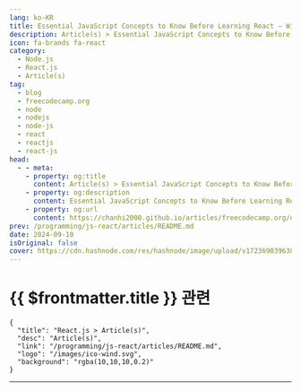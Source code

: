 ```yaml
---
lang: ko-KR
title: Essential JavaScript Concepts to Know Before Learning React – With Code Examples
description: Article(s) > Essential JavaScript Concepts to Know Before Learning React – With Code Examples
icon: fa-brands fa-react
category: 
  - Node.js
  - React.js
  - Article(s)
tag: 
  - blog
  - freecodecamp.org
  - node
  - nodejs
  - node-js
  - react
  - reactjs
  - react-js
head:
  - - meta:
    - property: og:title
      content: Article(s) > Essential JavaScript Concepts to Know Before Learning React – With Code Examples
    - property: og:description
      content: Essential JavaScript Concepts to Know Before Learning React – With Code Examples
    - property: og:url
      content: https://chanhi2000.github.io/articles/freecodecamp.org/essential-javascript-concepts-before-react.html
prev: /programming/js-react/articles/README.md
date: 2024-09-10
isOriginal: false
cover: https://cdn.hashnode.com/res/hashnode/image/upload/v1723690396380/c9b8a333-4cbe-42c4-bfab-da39f34d3fd4.png
---
```


# {{ $frontmatter.title }} 관련

```component VPCard
{
  "title": "React.js > Article(s)",
  "desc": "Article(s)",
  "link": "/programming/js-react/articles/README.md",
  "logo": "/images/ico-wind.svg",
  "background": "rgba(10,10,10,0.2)"
}
```

---

<SiteInfo
  name="Essential JavaScript Concepts to Know Before Learning React – With Code Examples"
  desc="You may have seen the shiny technologies like React, Vue, and Angular that promise to revolutionize your front-end development. It's tempting to dive headfirst into these frameworks, eager to build stunning user interfaces. But hold on! Before you em..."
  url="https://freecodecamp.org/news/essential-javascript-concepts-before-react/"
  logo="https://cdn.freecodecamp.org/universal/favicons/favicon.ico"
  preview="https://cdn.hashnode.com/res/hashnode/image/upload/v1723690396380/c9b8a333-4cbe-42c4-bfab-da39f34d3fd4.png"/>

<!-- TODO: 작성 -->

<!-- 
You may have seen the shiny technologies like React, Vue, and Angular that promise to revolutionize your front-end development. It's tempting to dive headfirst into these frameworks, eager to build stunning user interfaces. But hold on! Before you embark on this exciting journey, consider this:

A strong foundation in JavaScript is the cornerstone of any successful front-end project.

In this article, I aim to provide you with the fundamental JavaScript knowledge required to succeed in React and other front-end frameworks. By the end of this piece, you will better understand key JavaScript concepts—such as destructuring, short-circuiting, and fetching data, among others—and how to use them effectively.

Are you ready to improve your JavaScript skills? Let's dive right in 😉

---

## -table-of-contents">Table of Contents

- <a class="post-section-overview" href="#heading-how-to-use-template-literals">How to Use Template Literals</a>
<li><a class="post-section-overview" href="#heading-how-to-destructure-objects-and-arrays">How to Destructure Objects and Arrays</a>
<li><a class="post-section-overview" href="#heading-ternaries-instead-of-ifelse-statements">Ternaries Instead of if/else Statements</a>
<li><a class="post-section-overview" href="#heading-how-to-use-arrow-functions">How to Use Arrow Functions</a>
<li><a class="post-section-overview" href="#heading-short-circuiting-with-and-or-nullish">Short-Circuiting with && , ||, and ??</a>
<li><a class="post-section-overview" href="#heading-how-to-use-array-methods">How to Use Array Methods</a>
<li><a class="post-section-overview" href="#heading-how-to-fetch-data">How to Fetch Data</a>
<li><a class="post-section-overview" href="#heading-you-can-start-react-now">You Can Start React Now</a>

---

## -how-to-use-template-literals">How to Use Template Literals

Ever felt like string construction in JavaScript was a bit of a chore? Imagine putting together a birthday message and constantly adding quotes and plus(+) signs to include the name.

Before ES6, that was the reality with string concatenation. Let's say you wanted to greet a user:

```js
let</span> name =</span> prompt</span>(</span>"What is your name?"</span>)</span>;</span>
let</span> greeting =</span> alert</span>(</span>"Hello, "</span> +</span> name +</span> “!</span>")</span>;</span>
```

This code works, but it can get messy when dealing with multiple variables or dynamic content.

Then came template literals! Introduced in ES6, they offer a more elegant way to create strings using backticks (``) instead of quotes. Here's how to rewrite the greeting with template literals:

```js
let</span> name =</span> prompt</span>(</span>"What is your name?"</span>)</span>;</span>
let</span> greetings =</span> alert</span>(</span>`</span>Hello </span>${</span>name}</span></span>`</span></span>)</span>;</span>
```

See the difference? The `${name}` part tells JavaScript to insert the value of the `name` variable directly into the string.

Template literals give you the power to perform string interpolation easily in the JavaScript ecosystem, no more clunky concatenation 😉!

**The Benefits of Template Literals include:**

- **Readability:** Your code becomes clearer and easier to understand.
<li>**Maintainability:** Updates are simpler since changes are localized within the template literal.
<li>**Expressiveness:** You can create multi-line strings and even use functions within them!

Not only do template literals make your life easier, but they're also instrumental in building dynamic components with React. You can, for instance, create dynamic list items, conditionally render components, or format output based on data.

```js
const</span> name =</span> 'Alice'</span>;</span>
const</span> greeting =</span> `</span>Hello, </span>${</span>name}</span></span>! How are you today?</span>`</span></span>;</span>
console.</span>log</span>(</span>greeting)</span>;</span> // Output: Hello, Alice! How are you today?</span>

const</span> items =</span> [</span>'apple'</span>,</span> 'banana'</span>,</span> 'orange'</span>]</span>;</span>
const</span> listItems =</span> items.</span>map</span>(</span>item</span> =></span> `</span><li></span>${</span>item}</span></span></span>`</span></span>)</span>.</span>join</span>(</span>''</span>)</span>;</span>
const</span> list =</span> `</span><ul></span>${</span>listItems}</span></span></span>`</span></span>;</span>
```

As you can see, template literals make building dynamic and readable string-based components in React easier.

---

## -how-to-destructure-objects-and-arrays">How to Destructure Objects and Arrays

Destructuring in JavaScript allows you to extract values from arrays or properties from objects into separate variables, providing a concise and efficient way to handle data structures.

### -how-to-destructure-objects-in-javascript">How to Destructure Objects in JavaScript

To destructure an object, use curly braces `{ }` and specify the property names you want to extract. Let's consider an example:

```js
const</span> person =</span> {</span>
    firstName</span>:</span> 'Olalekan'</span>,</span>
    lastName</span>:</span> ‘Akande',</span>
    middleName</span>:</span> ‘Toheeb’,</span>
    age</span>:</span> 30</span> 
}</span>;</span>

const</span> {</span>  lastName ,</span> firstName}</span> =</span> person;</span>
console.</span>log</span>(</span>firstName,</span> lastName)</span>;</span> // Output: Akande Olalekan</span>
```

In this code, we destructured the `person` object and extracted the `firstName` and `lastName` properties into separate variables.

<h4 id="heading-nested-destructuring">Nested Destructuring:</h4>
You can also destructure nested objects:

```js
const</span> address =</span> {</span>
    street</span>:</span> '123</span> Main St’,</span>
    city</span>:</span> 'Ilorin'</span>
    state</span>:</span> {</span>
        name</span>:</span> 'Kwara'</span>,</span>
        abbreviation</span>:</span> 'KW'</span>
    }</span>
}</span>;</span>



const</span> {</span> street,</span> city,</span> state</span>:</span> {</span> name }</span> }</span> =</span> address;</span>
console.</span>log</span>(</span>street,</span> city,</span> name)</span>;</span> // Output: 123 Main St Ilorin Kwara</span>
```

**Default Values:**

You can provide default values for properties if they are undefined:

```js
const</span> config =</span> {</span>
    theme</span>:</span> 'light'</span>
}</span>;</span>

const</span> {</span> theme =</span> 'dark'</span> }</span> =</span> config;</span>
console.</span>log</span>(</span>theme)</span>;</span> // Output: light</span>
```

<h4 id="heading-renaming-property">Renaming Property</h4>
Occasionally, you might need to change an existing property name to a different one for better readability or consistency within your project. Destructuring offers a convenient way to achieve this.

Using a different property name within the destructuring assignment can effectively rename the property as you extract it.

```js
const</span> person =</span> {</span>
    firstName</span>:</span> 'Olalekan'</span>,</span>
    lastName</span>:</span> ‘Akande',</span>
    middleName</span>:</span> ‘Toheeb’,</span>
    age</span>:</span> 30</span> 
}</span>;</span>

const</span> {</span> firstName</span>:</span> givenName,</span> lastName</span>:</span> familyName }</span> =</span> person;</span>
console.</span>log</span>(</span>familyName,</span> givenName)</span>;</span> // Output: Akande Olalekan</span>
```

In this example, `firstName` is renamed to `givenName`, and `lastName` is renamed `familyName` during the destructuring process.

This renaming technique can improve code clarity and maintainability, especially when dealing with complex objects.

### -destructuring-arrays">Destructuring Arrays

To destructure an array, you use square brackets `[]` and specify the indices of the elements you want to extract:

```js
const</span> numbers =</span> [</span>1</span>,</span> 2</span>,</span> 3</span>,</span> 4</span>,</span> 5</span>]</span>;</span>
const</span> [</span>first,</span> second]</span> =</span> numbers;</span>
console.</span>log</span>(</span>first,</span> second,</span> rest)</span>;</span> // Output: 1 2</span>
```

### -destructuring-in-react">Destructuring in React

Destructuring is widely used in React components to extract props, state, and context values. It simplifies code and improves readability:

```js
import</span> React from</span> 'react'</span>;</span>

const</span> MyComponent</span> =</span> (</span>{</span> name,</span> age }</span></span>)</span> =></span> {</span>
  return</span> (</span>
    <</span>div></span>
      <</span>h1></span>Hello,</span> {</span>name}</span>!</span><</span>/</span>h1></span>
      <</span>p></span>You are {</span>age}</span> years old.</span><</span>/</span>p></span>
    <</span>/</span>div></span>
  )</span>;</span>
}</span>;</span>
```

<img src="https://cdn.hashnode.com/res/hashnode/image/upload/v1723980495782/290be34c-171f-4010-b42f-224af48a6cd2.png" alt="destructuring in objects, arrays, rest and spread operators" class="image--center mx-auto" width="4207" height="3003" loading="lazy">

### -rest-and-spread-operator">Rest and Spread Operator

The rest and spread operators are closely related to destructuring.

<h4 id="heading-rest-operator">Rest Operator</h4>
The rest operator (`...`) collects the remaining elements of an array or object into a new array or object:

```js
const</span> numbers =</span> [</span>1</span>,</span> 2</span>,</span> 3</span>,</span> 4</span>,</span> 5</span>]</span>;</span>
const</span> [</span>first,</span> ...</span>rest]</span> =</span> numbers;</span>
console.</span>log</span>(</span>rest)</span>;</span> // Output: [2, 3, 4, 5]</span>
```

<h4 id="heading-spread-operator">Spread Operator</h4>
The spread operator also uses `...` but is used to expand an iterable into individual elements:

```js
const</span> numbers =</span> [</span>1</span>,</span> 2</span>,</span> 3</span>]</span>;</span>
const</span> newArray =</span> [</span>...</span>numbers,</span> 4</span>,</span> 5</span>]</span>;</span>
console.</span>log</span>(</span>newArray)</span>;</span> // Output: [1, 2, 3, 4, 5]</span>
```

In React, the spread operator is often used to clone arrays or objects, or to pass props to components:

```js
const</span> person =</span> {</span> name</span>:</span> 'John'</span>,</span> age</span>:</span> 30</span> }</span>;</span>
const</span> newPerson =</span> {</span> ...</span>person,</span> city</span>:</span> 'New York'</span> }</span>;</span>
console.</span>log</span>(</span>newPerson)</span>;</span> // Output: { name: 'John', age: 30, city: 'New York' }</span>
```

Understanding destructuring and the rest/spread operators can help you write more concise and expressive JavaScript code, especially when working with React.

---

## -ternaries-instead-of-ifelse-statements">Ternaries Instead of if/else Statements

Ternary operators offer a concise and fine alternative to traditional `if/else` statements in JavaScript. They are particularly useful for conditional expressions that return a value based on a condition.

**Why Ternaries Over** **if/else**?

While `if/else` statements are versatile, they can sometimes lead to verbose code, especially when dealing with simple conditional logic. Ternary operators provide a more compact and readable syntax, making your code easier to understand and maintain.

**Syntax and Usage**

The syntax for a ternary operator is as follows:

```js
condition ?</span> expression1 :</span> expression2
```

If the `condition` is true, `expression1` is evaluated and returned. Otherwise, `expression2` is evaluated and returned.

**Pure Example:**

```js
let</span> age =</span> 19</span>;</span>

const</span> isAdult =</span> age >=</span> 18</span>;</span>
const</span> message =</span> isAdult ?</span> 'You are an adult.'</span> :</span> 'You are a minor.'</span>;</span>
console.</span>log</span>(</span>message)</span>;</span>
```

The above example will return a message based on the value of the `age` variable. Can you predict what will be displayed in the console?

**Example in React:**

```js

const</span> MyComponent</span> =</span> (</span>{</span> isLoggedIn }</span></span>)</span> =></span> {</span>
    return</span> (</span>
        <</span>div></span>
        {</span>isLoggedIn ?</span> (</span>
        <</span>p></span>Welcome,</span> user!</span><</span>/</span>p></span>
        )</span> :</span> (</span>
        <</span>p></span>Please log in</span>.</span><</span>/</span>p></span>
        )</span>}</span>
        <</span>/</span>div></span>
    )</span>;</span>
}</span>;</span>
```

In this React component, the ternary operator renders different content based on the `isLoggedIn` prop conditionally.

**Benefits of Ternary Operators:**

- **Concise syntax:** Ternary operators provide a more compact way to express conditional logic.
<li>**Readability:** They can improve code readability by making conditional expressions more concise and easier to understand.
<li>**Efficiency:** Sometimes, ternary operators are more efficient than `if/else` statements.

By incorporating ternary operators into your JavaScript code, you can write more elegant and efficient programs.

---

## -how-to-use-arrow-functions">How to Use Arrow Functions

Arrow functions, introduced in ES6, provide a concise syntax for defining functions. They are particularly useful in functional programming paradigms and can significantly improve code readability and maintainability.

**What are Arrow Functions?**

Arrow functions are a shorthand syntax for declaring functions. They have a simpler structure compared to traditional function declarations or expressions. They are often used for short, inline functions.

**Syntax:**

```js
const</span> myFunction</span> =</span> (</span>arg1,</span> arg2</span>)</span> =></span> {</span>
    // Function body</span>
}</span>;</span>
```

**Key Features:**

- **Implicit** **this** **binding:** <a href="https://www.freecodecamp.org/news/javascript-arrow-functions-in-depth/#heading-arrow-functions-dont-have-this-binding">Arrow functions do not create their own `this` context</a>. Instead, they inherit the `this` value from the enclosing scope, which can be helpful in callback functions and event handlers.
<li>**Concise syntax:** The arrow function syntax is often shorter and more readable than traditional declarations.
<li>**Implicit return:** For single-line arrow functions with a `return` statement, the `return` keyword can be omitted.

**Example:**

```js
const</span> greet</span> =</span> name</span> =></span> `</span>Hello, </span>${</span>name}</span></span>!</span>`</span></span>;</span>
console.</span>log</span>(</span>greet</span>(</span>'Akande'</span>)</span>)</span>;</span> // Output: Hello, Akande!</span>
```

### -using-arrow-functions-in-react">Using Arrow Functions in React

Arrow functions are commonly used in React components for various purposes, including:

- **Event handlers:**

```js
<</span>button onClick=</span>{</span>(</span>)</span> =></span> this</span>.</span>handleClick</span>(</span>)</span>}</span>></span>Click me<</span>/</span>button></span>
```

**Explanation:** Here, the arrow function is used as the event handler for the `onClick` event. This ensures that the `this` context within the handler refers to the component instance, allowing you to access the component's state and methods.

- **Map, filter, and reduce:**

```js
const</span> numbers =</span> [</span>1</span>,</span> 2</span>,</span> 3</span>,</span> 4</span>,</span> 5</span>]</span>;</span>
const</span> doubledNumbers =</span> numbers.</span>map</span>(</span>number</span> =></span> number *</span> 2</span>)</span>;</span>
```

**Explanation:** Arrow functions are often used with array methods like map, filter, and reduce to perform transformations on data. In this example, the map method creates a new array where each element is doubled, using an arrow function for the callback.

**Props**:

```js
const</span> MyComponent</span> =</span> (</span>{</span> name,</span> onButtonClick }</span></span>)</span> =></span> {</span>
    return</span> (</span>
        <</span>button onClick=</span>{</span>onButtonClick}</span>></span>Click me<</span>/</span>button></span>
    )</span>;</span>
}</span>;</span>
```

**Explanation:** Arrow functions can be used to define props that are functions. In this example, the `onButtonClick` prop is a function that can be passed to the component. When the button is clicked, the `onButtonClick` function will be called.

By using arrow functions effectively, you can write more concise, readable, and maintainable React code.

---

## -short-circuiting-with-ampamp-and">Short-Circuiting with `&&` , `||`, and `??`

Short-circuiting is a JavaScript evaluation technique that can optimize conditional expressions. It involves stopping the evaluation of a logical expression as soon as the final result is determined.

Short-circuiting in logical operators means that, in certain conditions, the operator will immediately return the first value and not even look at the second value.

We can say that short-circuiting depends on the truthy and falsy values

Falsy values include: 0, empty string (‘’), `null`, `undefinded`.

Truty values are basically anything that is not fasly value.

### -when-do-logical-operators-short-circuit">When do logical operators short-circuit?

<h4 id="heading-logical-and-ampamp">Logical AND (&&)</h4>
The `&&` operator short circuit when the left-hand side of the operator (first operand) is false (that is, it immediately returns the first value when it’s any of the falsy values). There is no short-circuit if the first operand is truthy, it will return the right-hand side of the operator(second operand).

This is known as short-circuiting to the left.

**Example:**

```js
const</span> isLoggedIn =</span> true</span>;</span>
const</span> greeting =</span> isLoggedIn &&</span> <</span>p></span>Welcome,</span> user!</span><</span>/</span>p></span>;</span>
```

In this example, the greeting variable will only be assigned the JSX element if `isLoggedIn` is true. If `isLoggedIn` is false, the `&&` operator will short-circuit, and the JSX element will not be rendered.

<h4 id="heading-logical-or">Logical OR (||)</h4>
The `||` operator works in the opposite direction as the `&&` operator. The `||` operator short circuits when the first operand is true. That is, If the left-hand side of the `||` operator is true, it immediately returns the second value.

This is known as short-circuiting to the right.

**Example:**

```js
const</span> username =</span> 'Akande'</span>;</span>
const</span> greeting =</span> username ||</span> ‘Guest';</span>
```

This code will assign `greeting` the value of `username` if it's not any of the falsy values. Otherwise, it will assign the default value of `Guest`.

**Note**: You have to be very careful when using the `||` operator in cases where you might actually wish to return the 0. .

For example

```js
let</span> numberOfBooksRead =</span> 0</span>;</span>
const</span> hasRead =</span> numberOfBooksRead ||</span> ‘No data’;</span>

// hasRead = ‘’No data’</span>
```

The above will return `No data` because the first operand—`numberOfBooksRead` —is a falsy value. In this kind of situation, it’s better to use the nullish coalescing operator (`??`)

<h4 id="heading-nullish-coalescing-operator">Nullish Coalescing Operator (??)</h4>
Nullish coalescing operator (??) returns the left-hand side operand if it is not `null` or `undefined`. Otherwise, it returns the right-hand side operand.

The above example can now be written as

```js
let</span> numberOfBooksRead =</span> 0</span>;</span>
const</span> hasRead =</span> numberOfBooksRead ??</span> ‘No data’;</span>  

// hasRead = 0;</span>
```

### -optional-chaining">Optional Chaining (?.)

The optional chaining operator (`?.`) provides a safer way—in React—to access nested properties without throwing an error if a property is `undefined` or `null`.

```js
const</span> user =</span> {</span> address</span>:</span> {</span> street</span>:</span> '123 Main St'</span> }</span> }</span>;</span>
const</span> street =</span> user?.</span>address?.</span>street;</span>
```

In this example, `street` will be assigned the value of `123 Main St` if both `user` and `user.address` exist. If either is `null` or `undefined`, `street` will be `undefined` without throwing an error.

Effective usage of <a href="https://www.freecodecamp.org/news/short-circuiting-in-javascript/">short-circuiting</a> and <a href="https://www.freecodecamp.org/news/optional-chaining-javascript/">optional chaining</a> makes you write more concise and robust React components.

---

## -how-to-use-array-methods">How to Use Array Methods

Arrays are fundamental data structures in JavaScript that store collections of elements. They are ordered and can contain elements of different data types.

### -essential-array-methods">Essential Array Methods

- **map():** Creates a new array by applying a function to each original array element. Use `map()` to update existing elements.
<li>**filter():** Creates a new array containing only elements that pass a test implemented by a provided function. Use `filter()` to delete elements.
<li>**reduce():** Applies a function to an accumulator and each array element to reduce it to a single value.
<li>**sort():** Sorts the elements of an array in place.

### -advanced-array-methods">Advanced Array Methods

- **flatMap():** Flattens an array and applies a mapping function to each element.
<li>**reduceRight():** Similar to `reduce()`, but starts from the end of the array.
<li>**find():** Returns the first element in an array that satisfies a test implemented by a provided function.

### -relating-array-methods-to-react">Relating Array Methods to React

Array methods are indispensable for working with data in React components. They can transform, filter, and aggregate data to render dynamic UI elements.

Example using `map()` to update elements:

```js
const</span> items =</span> [</span>'apple'</span>,</span> 'banana'</span>,</span> 'orange'</span>]</span>;</span>
const</span> updatedItems =</span> items.</span>map</span>(</span>item</span> =></span> item ===</span> 'apple'</span> ?</span> 'grapefruit'</span> :</span> item)</span>;</span>
```

In this example, the `map()` method creates a new array where the element `'apple'` is replaced with `'grapefruit'`.

Example using `filter()` to delete elements:

```js
const</span> numbers =</span> [</span>1</span>,</span> 2</span>,</span> 3</span>,</span> 4</span>,</span> 5</span>]</span>;</span>
const</span> evenNumbers =</span> numbers.</span>filter</span>(</span>number</span> =></span> number %</span> 2</span> ===</span> 0</span>)</span>;</span>
```

In this example, the `filter()` method creates a new array containing only the even numbers from the original array.

Example using `reduce()` to aggregate data:

```js
const</span> numbers =</span> [</span>1</span>,</span> 2</span>,</span> 3</span>,</span> 4</span>,</span> 5</span>]</span>;</span>
const</span> sum =</span> numbers.</span>reduce</span>(</span>(</span>acc,</span> curr</span>)</span> =></span> acc +</span> curr,</span> 0</span>)</span>;</span>
```

In this example, the `reduce()` method calculates the sum of all elements in the numbers array.

Example using `flatMap()` to flatten an array:

```js
const</span> nestedArrays =</span> [</span>[</span>1</span>,</span> 2</span>]</span>,</span> [</span>3</span>,</span> 4</span>]</span>]</span>;</span>
const</span> flattenedArray =</span> nestedArrays.</span>flatMap</span>(</span>array</span> =></span> array)</span>;</span>
```

In this example, the `flatMap()` method flattens the nested arrays into a single array.

### -chaining-array-methods">Chaining Array Methods

You can chain multiple array methods together to perform complex transformations on data concisely and efficiently.

Example:

```js
const</span> users =</span> [</span>
    {</span> name</span>:</span> 'Akande'</span>,</span> age</span>:</span> 30</span> }</span>,</span>
    {</span> name</span>:</span> 'Toheeb'</span>,</span> age</span>:</span> 25</span> }</span>,</span>
    {</span> name</span>:</span> 'Olalekan'</span>,</span> age</span>:</span> 35</span> }</span>
]</span>;</span>

const</span> adultUsers =</span> users
.</span>filter</span>(</span>user</span> =></span> user.</span>age >=</span> 18</span>)</span>
.</span>map</span>(</span>user</span> =></span> (</span>{</span> name</span>:</span> user.</span>name,</span> age</span>:</span> user.</span>age }</span>)</span>)</span>;</span>
```

In this example, we first filtered the users based on their age and then mapped over the filtered array to create a new array with only the name and age properties.

By mastering <a href="https://www.freecodecamp.org/news/the-javascript-array-handbook/">array methods</a>, you can write more efficient and expressive React components that effectively handle and manipulate data.

---

## -how-to-fetch-data">How to Fetch Data

Data is the lifeblood of web applications, and React is no exception. Fetching data from external sources, such as APIs, is a fundamental task in React development. This data is used to populate components, update the UI, and provide a dynamic user experience.

### -promises-and-fetch">Promises and Fetch

Promises represent the eventual completion (or failure) of an asynchronous operation. The `fetch()` API is a built-in JavaScript function that returns a Promise representing the fetching of a resource.

**Example using** `fetch()`:

```js
fetch</span>(</span>'https://api.example.com/data'</span>)</span>
    .</span>then</span>(</span>response</span> =></span> response.</span>json</span>(</span>)</span>)</span>
    .</span>then</span>(</span>data</span> =></span> {</span>
    // Handle the data here</span>
    console.</span>log</span>(</span>data)</span>;</span>
    }</span>)</span>
    .</span>catch</span>(</span>error</span> =></span> {</span>
    // Handle errors here</span>
    console.</span>error</span>(</span>error)</span>;</span>
    }</span>;</span>
```

### -asyncawait">Async/Await

The `async/await` syntax provides a cleaner way to work with Promises. It allows you to write asynchronous code in a more synchronous-looking style.

Example using `async/await`:

```js
async</span> function</span> fetchData</span>(</span>)</span> {</span>
    try</span> {</span>
        const</span> response =</span> await</span> fetch</span>(</span>'https://api.example.com/data'</span>)</span>;</span>
        const</span> data =</span> await</span> response.</span>json</span>(</span>)</span>;</span>
        console.</span>log</span>(</span>data)</span>;</span>
    }</span> catch</span> (</span>error)</span> {</span>
    console.</span>error</span>(</span>error)</span>;</span>
    }</span>
}</span>

fetchData</span>(</span>)</span>;</span>
```

### -fetching-data-in-react-components">Fetching Data in React Components

In React components, you typically fetch data within lifecycle methods like `componentDidMount` or `useEffect`. This ensures that data is fetched after the component is mounted and any initial state is set.

Example:

```js

import</span> React,</span> {</span> useEffect,</span> useState }</span> from</span> 'react'</span>;</span>

function</span> MyComponent</span>(</span>)</span> {</span>
const</span> [</span>data,</span> setData]</span> =</span> useState</span>(</span>null</span>)</span>;</span>

useEffect</span>(</span>(</span>)</span> =></span> {</span>
    const</span> fetchData</span> =</span> async</span> (</span>)</span> =></span> {</span>
        try</span> {</span>
            const</span> response =</span> await</span> fetch</span>(</span>'https://api.example.com/data'</span>)</span>;</span>
            const</span> data =</span> await</span> response.</span>json</span>(</span>)</span>;</span>
            setData</span>(</span>data)</span>;</span>
            }</span> catch</span> (</span>error)</span> {</span>
            console.</span>error</span>(</span>error)</span>;</span>
            }</span>
        }</span>;</span>

    fetchData</span>(</span>)</span>;</span>
}</span>,</span> [</span>]</span>)</span>;</span>

    return</span> (</span>
        <</span>div></span>
        {</span>data ?</span> (</span>
        <</span>p></span>Data:</span> {</span>JSON</span>.</span>stringify</span>(</span>data)</span>}</span><</span>/</span>p></span>
        )</span> :</span> (</span>
        <</span>p></span>Loading...</span><</span>/</span>p></span>
        )</span>}</span>
        <</span>/</span>div></span>
    )</span>;</span>
}</span>
```

In this example, the `useEffect` hook is used to fetch data when the component mounts. The `useState` hook is used to manage the loading state and display the fetched data.

### -error-handling">Error Handling

It's essential to handle errors that may occur during data fetching. You can use `try/catch` blocks to catch exceptions and provide appropriate feedback to the user.

By understanding <a href="https://www.freecodecamp.org/news/the-javascript-promises-handbook/">**Promises**</a>, <a href="https://www.freecodecamp.org/news/javascript-fetch-api-for-beginners/">**Fetch API**</a>, <a href="https://www.freecodecamp.org/news/asynchronous-programming-in-javascript-examples/">**async/await**</a>, and <a href="https://www.freecodecamp.org/news/try-catch-in-javascript/">**Error handling**</a>, you can effectively fetch and manage data in your React applications.

---

## -you-can-start-react-now">You Can Start React Now

This article explores the essential JavaScript concepts that form the foundation for successful React development.

By mastering template literals, destructuring, ternaries, arrow functions, short-circuiting, array methods, fetch API, and asynchronous/await, you'll be well-equipped to tackle the challenges and opportunities that React presents.

### -further-learning">**Further Learning**

To deepen your understanding of React, consider checking out the following:

- <a href="%5Bhttps:/legacy.reactjs.org/docs/getting-started.html%5D(https:/legacy.reactjs.org/docs/getting-started.html)**">**Official React Documentation**</a>
<li><a href="https://create-react-app.dev/">**Create React App**</a>: A popular tool for setting up React projects quickly
<li>**Online Courses**: Platforms like <a href="https://www.freecodecamp.org/">**freeCodeCamp**</a>, **Udemy**, and **Coursera** offer comprehensive React courses.
<li>**React Community**: Engage with the React community on forums, social media, and meetups to learn from others and stay updated on the latest trends.

### -call-to-action">Call to Action

Now that you have a strong JavaScript foundation, it's time to dive into React and build amazing web applications. Don't be afraid to experiment, make mistakes, and learn from your experiences. The React community is welcoming and supportive, so don't hesitate to ask for help when needed.

**Remember:** The journey of mastering React is ongoing. Stay curious, keep learning, and enjoy the process of creating innovative web experiences.

Don't forget to share and recommend this article for anyone who might need it.

<img src="https://thumbs2.imgbox.com/ef/4c/4hKjdQ6N_t.jpeg" alt="Thank You Memoji" width="100" height="100" loading="lazy">

Thanks for reading. Let's connect on <a href="https://x.com/devtoheeb">X</a> or <a href="https://www.linkedin.com/in/akande-olalekan-toheeb-2a69a0221">LinkedIn</a>.

-->

